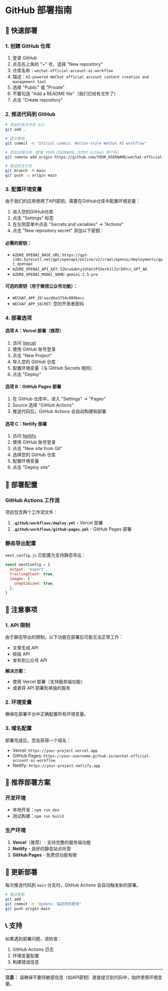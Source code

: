 # GitHub 部署指南

## 🚀 快速部署

### 1. 创建 GitHub 仓库

1. 登录 GitHub
2. 点击右上角的 "+" 号，选择 "New repository"
3. 仓库名称：`wechat-official-account-ai-workflow`
4. 描述：`AI-powered WeChat official account content creation and management tool`
5. 选择 "Public" 或 "Private"
6. 不要勾选 "Add a README file"（我们已经有文件了）
7. 点击 "Create repository"

### 2. 推送代码到 GitHub

```bash
# 添加所有文件到 Git
git add .

# 提交更改
git commit -m "Initial commit: Notion-style WeChat AI workflow"

# 添加远程仓库（替换 YOUR_USERNAME 为您的 GitHub 用户名）
git remote add origin https://github.com/YOUR_USERNAME/wechat-official-account-ai-workflow.git

# 推送到主分支
git branch -M main
git push -u origin main
```

### 3. 配置环境变量

由于我们的应用使用了API密钥，需要在GitHub仓库中配置环境变量：

1. 进入您的GitHub仓库
2. 点击 "Settings" 标签
3. 在左侧菜单中点击 "Secrets and variables" → "Actions"
4. 点击 "New repository secret" 添加以下密钥：

#### 必需的密钥：
- `AZURE_OPENAI_BASE_URL`: `https://gpt-i18n.byteintl.net/gpt/openapi/online/v2/crawl/openai/deployments/gpt_openapi`
- `AZURE_OPENAI_API_KEY`: `I2brwSdmty3dYeCtPIderK1lJzrIHYcc_GPT_AK`
- `AZURE_OPENAI_MODEL_NAME`: `gemini-2.5-pro`

#### 可选的密钥（用于微信公众号功能）：
- `WECHAT_APP_ID`: `wxc66e3754c009becc`
- `WECHAT_APP_SECRET`: 您的开发者密码

### 4. 部署选项

#### 选项 A：Vercel 部署（推荐）

1. 访问 [Vercel](https://vercel.com)
2. 使用 GitHub 账号登录
3. 点击 "New Project"
4. 导入您的 GitHub 仓库
5. 配置环境变量（与 GitHub Secrets 相同）
6. 点击 "Deploy"

#### 选项 B：GitHub Pages 部署

1. 在 GitHub 仓库中，进入 "Settings" → "Pages"
2. Source 选择 "GitHub Actions"
3. 推送代码后，GitHub Actions 会自动构建和部署

#### 选项 C：Netlify 部署

1. 访问 [Netlify](https://netlify.com)
2. 使用 GitHub 账号登录
3. 点击 "New site from Git"
4. 选择您的 GitHub 仓库
5. 配置环境变量
6. 点击 "Deploy site"

## 🔧 部署配置

### GitHub Actions 工作流

项目包含两个工作流文件：

1. **`.github/workflows/deploy.yml`** - Vercel 部署
2. **`.github/workflows/github-pages.yml`** - GitHub Pages 部署

### 静态导出配置

`next.config.js` 已配置为支持静态导出：

```javascript
const nextConfig = {
  output: 'export',
  trailingSlash: true,
  images: {
    unoptimized: true,
  },
}
```

## 📝 注意事项

### 1. API 限制

由于静态导出的限制，以下功能在部署后可能无法正常工作：
- 文章生成 API
- 排版 API
- 发布到公众号 API

**解决方案：**
- 使用 Vercel 部署（支持服务端功能）
- 或者将 API 部署到单独的服务

### 2. 环境变量

确保在部署平台中正确配置所有环境变量。

### 3. 域名配置

部署完成后，您会获得一个域名：
- Vercel: `https://your-project.vercel.app`
- GitHub Pages: `https://your-username.github.io/wechat-official-account-ai-workflow`
- Netlify: `https://your-project.netlify.app`

## 🎯 推荐部署方案

### 开发环境
- 本地开发：`npm run dev`
- 测试构建：`npm run build`

### 生产环境
1. **Vercel**（推荐）- 支持完整的服务端功能
2. **Netlify** - 良好的静态站点托管
3. **GitHub Pages** - 免费但功能有限

## 🔄 更新部署

每次推送代码到 `main` 分支时，GitHub Actions 会自动触发新的部署。

```bash
# 推送更新
git add .
git commit -m "Update: 描述您的更改"
git push origin main
```

## 📞 支持

如果遇到部署问题，请检查：
1. GitHub Actions 日志
2. 环境变量配置
3. 构建错误信息

---

**注意：** 请确保不要将敏感信息（如API密钥）直接提交到代码中，始终使用环境变量。 
